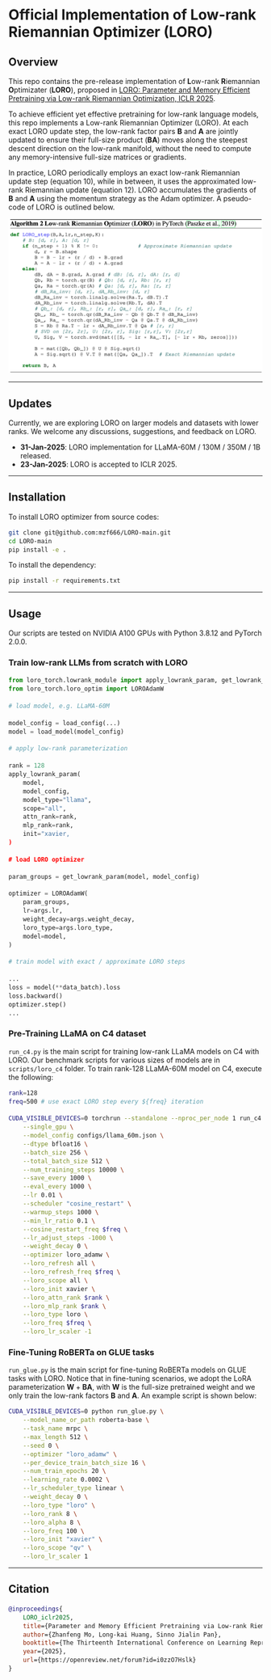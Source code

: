 # Official Implementation of Low-rank Riemannian Optimizer (LORO)

## Overview

This repo contains the pre-release implementation of **L**ow-rank **R**iemannian **O**ptimizater (**LORO**), proposed in [LORO: Parameter and Memory Efficient Pretraining via Low-rank Riemannian Optimization, ICLR 2025](https://openreview.net/forum?id=i0zzO7Hslk).

To achieve efficient yet effective pretraining for low-rank language models, this repo implements a Low-rank Riemannian Optimizer (LORO). At each exact LORO update step, the low-rank factor pairs $\mathbf{B}$ and $\mathbf{A}$ are jointly updated to ensure their full-size product $(\mathbf{BA})$ moves along the steepest descent direction on the low-rank manifold, without the need to compute any memory-intensive full-size matrices or gradients. 

In practice, LORO periodically employs an exact low-rank Riemannian update step (equation 10), while in between, it uses the approximated low-rank Riemannian update (equation 12). LORO accumulates the gradients of $\mathbf{B}$ and $\mathbf{A}$ using the momentum strategy as the Adam optimizer. A pseudo-code of LORO is outlined below.


<div align="center">
  <img src="imgs/LORO_torch.png" width="650">
</div>

-----

## Updates

Currently, we are exploring LORO on larger models and datasets with lower ranks. We welcome any discussions, suggestions, and feedback on LORO.

- **31-Jan-2025**: LORO implementation for LLaMA-60M / 130M / 350M / 1B released.
- **23-Jan-2025**: LORO is accepted to ICLR 2025.


---


## Installation

To install LORO optimizer from source codes:

```bash
git clone git@github.com:mzf666/LORO-main.git
cd LORO-main
pip install -e .
```

To install the dependency:

```bash
pip install -r requirements.txt
```

------

## Usage

Our scripts are tested on NVIDIA A100 GPUs with Python 3.8.12 and PyTorch 2.0.0.

### Train low-rank LLMs from scratch with LORO

```python
from loro_torch.lowrank_module import apply_lowrank_param, get_lowrank_param
from loro_torch.loro_optim import LOROAdamW

# load model, e.g. LLaMA-60M

model_config = load_config(...)
model = load_model(model_config)

# apply low-rank parameterization

rank = 128
apply_lowrank_param(
    model,
    model_config,
    model_type="llama",
    scope="all",
    attn_rank=rank,
    mlp_rank=rank,
    init="xavier,
)

# load LORO optimizer        

param_groups = get_lowrank_param(model, model_config)

optimizer = LOROAdamW(
    param_groups,
    lr=args.lr,
    weight_decay=args.weight_decay,
    loro_type=args.loro_type,
    model=model,
)

# train model with exact / approximate LORO steps

...
loss = model(**data_batch).loss
loss.backward()
optimizer.step()
...

```

### Pre-Training LLaMA on C4 dataset
`run_c4.py` is the main script for training low-rank LLaMA models on C4 with LORO. Our benchmark scripts for various sizes of models are in `scripts/loro_c4` folder. To train rank-128 LLaMA-60M model on C4, execute the following:

```bash
rank=128
freq=500 # use exact LORO step every ${freq} iteration

CUDA_VISIBLE_DEVICES=0 torchrun --standalone --nproc_per_node 1 run_c4.py \
    --single_gpu \
    --model_config configs/llama_60m.json \
    --dtype bfloat16 \
    --batch_size 256 \
    --total_batch_size 512 \
    --num_training_steps 10000 \
    --save_every 1000 \
    --eval_every 1000 \
    --lr 0.01 \
    --scheduler "cosine_restart" \
    --warmup_steps 1000 \
    --min_lr_ratio 0.1 \
    --cosine_restart_freq $freq \
    --lr_adjust_steps -1000 \
    --weight_decay 0 \
    --optimizer loro_adamw \
    --loro_refresh all \
    --loro_refresh_freq $freq \
    --loro_scope all \
    --loro_init xavier \
    --loro_attn_rank $rank \
    --loro_mlp_rank $rank \
    --loro_type loro \
    --loro_freq $freq \
    --loro_lr_scaler -1
```

### Fine-Tuning RoBERTa on GLUE tasks
`run_glue.py` is the main script for fine-tuning RoBERTa models on GLUE tasks with LORO. Notice that in fine-tuning scenarios, we adopt the LoRA parameterization $\mathbf{W}+\mathbf{BA}$, with $\mathbf{W}$ is the full-size pretrained weight and we only train the low-rank factors $\mathbf{B}$ and $\mathbf{A}$. An example script is shown below:

```bash
CUDA_VISIBLE_DEVICES=0 python run_glue.py \
    --model_name_or_path roberta-base \
    --task_name mrpc \
    --max_length 512 \
    --seed 0 \
    --optimizer "loro_adamw" \
    --per_device_train_batch_size 16 \
    --num_train_epochs 20 \
    --learning_rate 0.0002 \
    --lr_scheduler_type linear \
    --weight_decay 0 \
    --loro_type "loro" \
    --loro_rank 8 \
    --loro_alpha 8 \
    --loro_freq 100 \
    --loro_init "xavier" \
    --loro_scope "qv" \
    --loro_lr_scaler 1
```

---

## Citation

```bibtex
@inproceedings{
    LORO_iclr2025,
    title={Parameter and Memory Efficient Pretraining via Low-rank Riemannian Optimization},
    author={Zhanfeng Mo, Long-kai Huang, Sinno Jialin Pan},
    booktitle={The Thirteenth International Conference on Learning Representations},
    year={2025},
    url={https://openreview.net/forum?id=i0zzO7Hslk}
}
```
